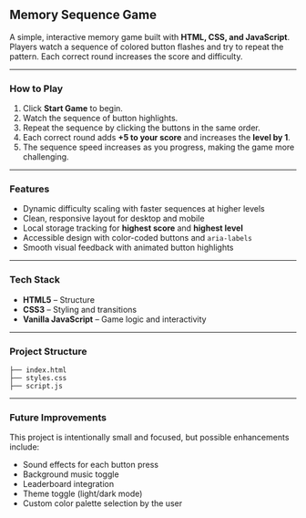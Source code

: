 ## Memory Sequence Game

A simple, interactive memory game built with **HTML, CSS, and JavaScript**. Players watch a sequence of colored button flashes and try to repeat the pattern. Each correct round increases the score and difficulty.

---

### How to Play

1. Click **Start Game** to begin.
2. Watch the sequence of button highlights.
3. Repeat the sequence by clicking the buttons in the same order.
4. Each correct round adds **+5 to your score** and increases the **level by 1**.
5. The sequence speed increases as you progress, making the game more challenging.

---

### Features

* Dynamic difficulty scaling with faster sequences at higher levels
* Clean, responsive layout for desktop and mobile
* Local storage tracking for **highest score** and **highest level**
* Accessible design with color-coded buttons and `aria-labels`
* Smooth visual feedback with animated button highlights

---

### Tech Stack

* **HTML5** – Structure
* **CSS3** – Styling and transitions
* **Vanilla JavaScript** – Game logic and interactivity

---

### Project Structure

```
├── index.html
├── styles.css
├── script.js
```

---

### Future Improvements

This project is intentionally small and focused, but possible enhancements include:

* Sound effects for each button press
* Background music toggle
* Leaderboard integration
* Theme toggle (light/dark mode)
* Custom color palette selection by the user
